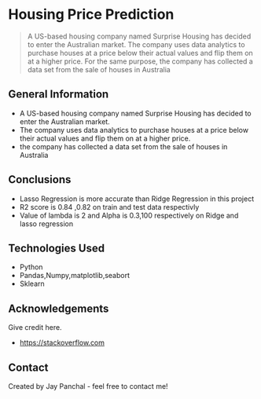 # Housing Price Prediction
> A US-based housing company named Surprise Housing has decided to enter the Australian market. The company uses data analytics to purchase houses at a price below their actual values and flip them on at a higher price. For the same purpose, the company has collected a data set from the sale of houses in Australia


## General Information
- A US-based housing company named Surprise Housing has decided to enter the Australian market.
- The company uses data analytics to purchase houses at a price below their actual values and flip them on at a higher price. 
- the company has collected a data set from the sale of houses in Australia

<!-- You don't have to answer all the questions - just the ones relevant to your project. -->

## Conclusions
- Lasso Regression is more accurate than Ridge Regression in this project
- R2 score is 0.84 ,0.82 on train and test data respectivly
- Value of lambda is 2 and Alpha is 0.3,100 respectively on Ridge and lasso regression

<!-- You don't have to answer all the questions - just the ones relevant to your project. -->


## Technologies Used
- Python
- Pandas,Numpy,matplotlib,seabort
- Sklearn

<!-- As the libraries versions keep on changing, it is recommended to mention the version of library used in this project -->

## Acknowledgements
Give credit here.
- https://stackoverflow.com


## Contact
Created by Jay Panchal - feel free to contact me!


<!-- Optional -->
<!-- ## License -->
<!-- This project is open source and available under the [... License](). -->

<!-- You don't have to include all sections - just the one's relevant to your project -->
